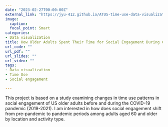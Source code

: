 ```yaml
---
date: "2023-02-27T00:00:00Z"
external_link: "https://jyu-412.github.io/ATUS-time-use-data-visualization/"
image:
  caption: 
  focal_point: Smart
categories:
- Data visualization
title: How Older Adults Spent Their Time for Social Engagement During Covid-19
url_code: ""
url_pdf: ""
url_slides: ""
url_video: ""
tags:
- Data visualization
- Time Use
- Social engagement 

---
```


This project is based on a study examining changes in time use patterns in social engagement of US older adults before and during the COVID-19 pandemic (2019-2021). I am interested in how does social engagement shift from pre-pandemic to pandemic periods among adults aged 60 and older by location and activity type.
